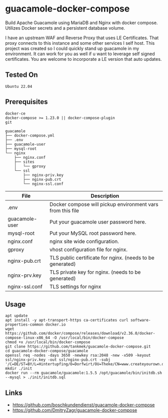 
# guacamole-docker-compose
Build Apache Guacamole using MariaDB and Nginx with docker compose. Utilizes Docker secrets and a persistent database volume.

I have an upstream WAF and Reverse Proxy that uses LE Certificates. That proxy connects to this instance and some other services I self host. This project was created so I could quickly stand up guacamole in my environment. It can work for you as well if u want to leverage self signed certificates. You are welcome to incorporate a LE version that auto updates.

## Tested On
`Ubuntu 22.04`  
 

## Prerequisites

`docker-ce`  
`docker-compose >= 1.23.0 || docker-compose-plugin`  
`git`

```
guacamole
├── docker-compose.yml
├── .env
├── guacamole-user
├── mysql-root
└── nginx
    ├── nginx.conf
    ├── sites
    │   └── gproxy
    └── ssl
        ├── nginx-priv.key
        ├── nginx-pub.crt
        └── nginx-ssl.conf

```
| File | Description |
| --- | --- |
| .env | Docker compose will pickup environment vars from this file |
| guacamole-user | Put your guacamole user password here. |
| mysql-root | Put your MySQL root password here. |
| nginx.conf |nginx site wide configuration. |
| gproxy | vhost configuration file for nginx. |
| nginx-pub.crt | TLS public certificate for nginx. (needs to be generated) |
| nginx-prv.key | TLS private key for nginx. (needs to be generated) |
| nginx-ssl.conf | TLS settings for nginx |


## Usage

```
apt update
apt install -y apt-transport-https ca-certificates curl software-properties-common docker.io
wget https://github.com/docker/compose/releases/download/v2.36.0/docker-compose-linux-x86_64 -O /usr/local/bin/docker-compose
chmod +x /usr/local/bin/docker-compose
git clone https://github.com/tankmek/guacamole-docker-compose.git
cd guacamole-docker-compose/guacamole
openssl req -nodes -days 3650 -newkey rsa:2048 -new -x509 -keyout ssl/nginx-priv.key -out ssl/nginx-pub.crt -subj '/C=DE/ST=BY/L=Hintertupfing/O=Dorfwirt/OU=Theke/CN=www.createyourown.domain/emailAddress=docker@createyourown.domain'
mkdir ./init
docker run --rm guacamole/guacamole:1.5.5 /opt/guacamole/bin/initdb.sh --mysql > ./init/initdb.sql
```

## Links

- https://github.com/boschkundendienst/guacamole-docker-compose
- https://github.com/DmitryZagr/guacamole-docker-compose
